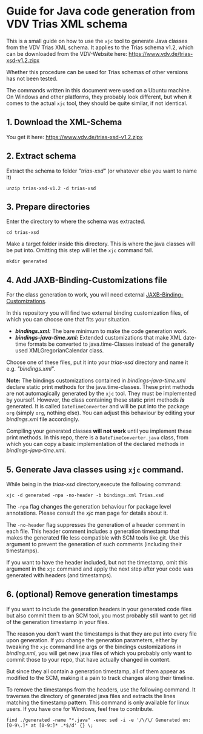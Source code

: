 # Guide for Java code generation from VDV Trias XML schema

This is a small guide on how to use the `xjc` tool to generate Java classes from the VDV Trias XML schema. It applies to the Trias schema v1.2, which can be downloaded from the VDV-Website here: https://www.vdv.de/trias-xsd-v1.2.zipx

Whether this procedure can be used for Trias schemas of other versions has not been tested.

The commands written in this document were used on a Ubuntu machine. On Windows and other platforms, they probably look different, but when it comes to the actual `xjc` tool, they should be quite similar, if not identical.

## 1. Download the XML-Schema

You get it here: https://www.vdv.de/trias-xsd-v1.2.zipx


## 2. Extract schema

Extract the schema to folder *"trias-xsd"* (or whatever else you want to name it)

```
unzip trias-xsd-v1.2 -d trias-xsd
```

## 3. Prepare directories

Enter the directory to where the schema was extracted.

```
cd trias-xsd
```

Make a target folder inside this directory.
This is where the java classes will be put into.
Omitting this step will let the `xjc` command fail.

```
mkdir generated
```

## 4. Add JAXB-Binding-Customizations file

For the class generation to work, you will need external [JAXB-Binding-Customizations](https://docs.oracle.com/cd/E17802_01/webservices/webservices/docs/1.5/tutorial/doc/JAXBUsing4.html).

In this repository you will find two external binding customization files, of which you can choose one that fits your situation.

- ***bindings.xml:*** The bare minimum to make the code generation work.
- ***bindings-java-time.xml:*** Extended customizations that make XML date-time formats be converted to java.time-Classes instead of the generally used XMLGregorianCalendar class.

Choose one of these files, put it into your *trias-xsd* directory and name it e.g. *"bindings.xml"*.

**Note:** The bindings customizations contained in *bindings-java-time.xml* declare static print methods for the java.time-classes. These print methods are not automagically generated by the `xjc` tool. They must be implemented by yourself. However, the class containing these static print methods ***is*** generated. It is called `DateTimeConverter` and will be put into the package `org` (simply `org`, nothing else). You can adjust this behaviour by editing your *bindings.xml* file accordingly. 

Compiling your generated classes **will not work** until you implement these print methods. In this repo, there is a `DateTimeConverter.java` class, from which you can copy a basic implementation of the declared methods in *bindings-java-time.xml*.

## 5. Generate Java classes using `xjc` command.

While being in the *trias-xsd* directory,execute the following command:

```
xjc -d generated -npa -no-header -b bindings.xml Trias.xsd
```

The `-npa` flag changes the generation behaviour for package level annotations. Please consult the *xjc* man page for details about it.

The `-no-header` flag suppresses the generation of a header comment in each file. This header comment includes a generation timestamp that makes the generated file less compatible with SCM tools like git. Use this argument to prevent the generation of such comments (including their timestamps).

If you want to have the header included, but not the timestamp, omit this argument in the `xjc` command and apply the next step after your code was generated with headers (and timestamps).

## 6. (optional) Remove generation timestamps

If you want to include the generation headers in your generated code files but also commit them to an SCM tool, you most probably still want to get rid of the generation timestamp in your files.

The reason you don't want the timestamps is that they are put into every file upon generation. If you change the generation parameters, either by tweaking the `xjc` command line args or the bindings customizations in *binding.xml*, you will get new java files of which you probably only want to commit those to your repo, that have actually changed in content.

But since they all contain a generation timestamp, all of them appear as modified to the SCM, making it a pain to track changes along their timeline.

To remove the timestamps from the headers, use the following command. It traverses the directory of generated java files and extracts the lines matching the timestamp pattern. This command is only available for linux users. If you have one for Windows, feel free to contribute.

```
find ./generated -name "*.java" -exec sed -i -e '/\/\/ Generated on: [0-9\.]* at [0-9:]* .*$/d' {} \;
```

